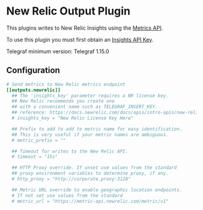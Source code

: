# New Relic Output Plugin

This plugins writes to New Relic Insights using the [Metrics API][].

To use this plugin you must first obtain an [Insights API Key][].

Telegraf minimum version: Telegraf 1.15.0

## Configuration

```toml @sample.conf
# Send metrics to New Relic metrics endpoint
[[outputs.newrelic]]
  ## The 'insights_key' parameter requires a NR license key.
  ## New Relic recommends you create one
  ## with a convenient name such as TELEGRAF_INSERT_KEY.
  ## reference: https://docs.newrelic.com/docs/apis/intro-apis/new-relic-api-keys/#ingest-license-key
  # insights_key = "New Relic License Key Here"

  ## Prefix to add to add to metric name for easy identification.
  ## This is very useful if your metric names are ambiguous.
  # metric_prefix = ""

  ## Timeout for writes to the New Relic API.
  # timeout = "15s"

  ## HTTP Proxy override. If unset use values from the standard
  ## proxy environment variables to determine proxy, if any.
  # http_proxy = "http://corporate.proxy:3128"

  ## Metric URL override to enable geographic location endpoints.
  # If not set use values from the standard
  # metric_url = "https://metric-api.newrelic.com/metric/v1"
```

[Metrics API]: https://docs.newrelic.com/docs/data-ingest-apis/get-data-new-relic/metric-api/introduction-metric-api

[Insights API Key]: https://docs.newrelic.com/docs/apis/get-started/intro-apis/types-new-relic-api-keys#user-api-key
